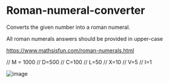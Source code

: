 # Roman-numeral-converter

Converts the given number into a roman numeral.

All roman numerals answers should be provided in upper-case

https://www.mathsisfun.com/roman-numerals.html


// M = 1000
// D=500
// C=100
// L=50
// X=10
// V=5
// I=1

![image](https://github.com/anstup2/Roman-numeral-converter/assets/46987540/77af1c7a-1484-44f2-bbd7-0376adb30f63)
